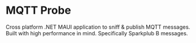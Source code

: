 # MQTT Probe
Cross platform .NET MAUI application to sniff & publish MQTT messages.
Built with high performance in mind.
Specifically Sparkplub B messages.
